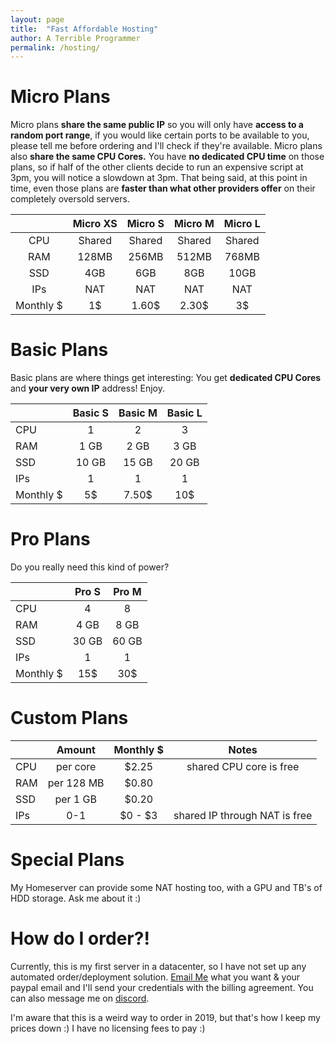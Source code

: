 ```yaml
---
layout: page
title:  "Fast Affordable Hosting"
author: A Terrible Programmer
permalink: /hosting/
---
```


# Micro Plans
Micro plans **share the same public IP** so you will only have **access to a random port range**, if you would like certain ports to be available to you, please tell me before ordering and I'll check if they're available.
Micro plans also **share the same CPU Cores.** You have **no dedicated CPU time** on those plans, so if half of the other clients decide to run an expensive script at 3pm, you will notice a slowdown at 3pm. That being said, at this point in time, even those plans are **faster than what other providers offer** on their completely oversold servers.

|       	| Micro XS 	| Micro S 	| Micro M 	| Micro L 	|
|:-----:	|:--------:	|:-------:	|:-------:	|:-------:	|
| CPU   	|  Shared  	|  Shared 	|  Shared 	|  Shared 	|
| RAM   	|   128MB  	|  256MB  	|  512MB  	|  768MB  	|
| SSD   	|    4GB   	|   6GB   	|   8GB   	|   10GB  	|
| IPs   	|    NAT   	|   NAT   	|   NAT   	|   NAT   	|
| Monthly $ 	|    1$    	|  1.60$  	|  2.30$  	|    3$   	|

# Basic Plans
Basic plans are where things get interesting: You get **dedicated CPU Cores** and **your very own IP** address! Enjoy.

| | Basic S        | Basic M | Basic L | 
|:-------------| :-------------: |:-------------:| :-------------:|
|CPU | 1 | 2 | 3 |
|RAM| 1 GB | 2 GB      |   3 GB | 
|SSD | 10 GB |15 GB | 20 GB | 
|IPs | 1 | 1  |1|
|Monthly $ | 5$ | 7.50$  | 10$| 

# Pro Plans
Do you really need this kind of power?

| | Pro S        | Pro M |
|:-------------| :-------------: |:-------------:| 
|CPU | 4 | 8 |
|RAM| 4 GB | 8 GB | 
|SSD | 30 GB | 60 GB | 
|IPs | 1 | 1  |
|Monthly $ | 15$ | 30$  |

# Custom Plans


| | Amount        | Monthly $ | Notes |
|:-------------| :-------------: |:-------------:| :-------------:| 
|CPU | per core | $2.25 | shared CPU core is free|
|RAM| per 128 MB | $0.80 | |
|SSD | per 1 GB | $0.20 | |
|IPs | 0-1 | $0 - $3  | shared IP through NAT is free |



# Special Plans

My Homeserver can provide some NAT hosting too, with a GPU and TB's of HDD storage. Ask me about it :)

# How do I order?!

Currently, this is my first server in a datacenter, so I have not set up any automated order/deployment solution.
<a href="mailto:trrbl@her.st" alt="write me a mail">Email Me</a> what you want & your paypal email and I'll send your credentials with the billing agreement.
You can also message me on <a href="https://discord.gg/V2SyvrU" alt="discord invite">discord</a>.

I'm aware that this is a weird way to order in 2019, but that's how I keep my prices down :) 
I have no licensing fees to pay :)

